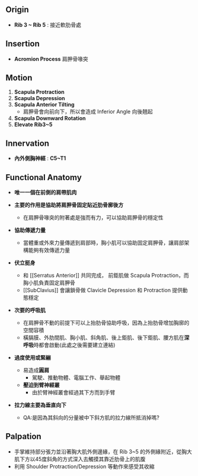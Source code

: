 ## Origin
* **Rib 3 ~ Rib 5** : 接近軟肋骨處  

## Insertion
* **Acromion Process** 肩胛骨喙突  

## Motion
1. **Scapula Protraction**
2. **Scapula Depression**
3. **Scapula Anterior Tilting**
    * 肩胛骨會向前向下，所以會造成 Inferior Angle 向後翹起
4. **Scapula Downward Rotation**
5. **Elevate Rib3~5**  

## Innervation
* **內外側胸神經** : **C5~T1**  

## Functional Anatomy
* **唯一一個在前側的肩帶肌肉**  

* **主要的作用是協助將肩胛骨固定貼近肋骨廓後方**
    * 在肩胛骨喙突的附著處是強而有力，可以協助肩胛骨的穩定性  

* **協助傳遞力量**
    * 當體重或外來力量傳遞到肩部時，胸小肌可以協助固定肩胛骨，讓肩部架構能夠有效傳遞力量  

* **伏立挺身**
    * 和 [[Serratus Anterior]] 共同完成， 前鉅肌做 Scapula Protraction，而胸小肌負責固定肩胛骨
    * [[SubClavius]] 會讓鎖骨做 Clavicle Depression 和 Protraction 提供動態穩定  

* **次要的呼吸肌**
    * 在肩胛骨不動的前提下可以上抬肋骨協助呼吸，因為上抬肋骨增加胸廓的空間容積
    * 橫膈膜、外肋間肌、胸小肌、斜角肌、後上鉅肌、後下鉅肌、腰方肌在**深呼吸**時都會啟動(此處之後需要建立連結)  

* **過度使用或緊繃**
    * 易造成**圓肩**
        * 駕駛、推動物體、電腦工作、舉起物體
    * **壓迫到臂神經叢**
        * 由於臂神經叢會經過其下方而到手臂  

* **拉力線主要為垂直向下**
    * QA:是因為其斜向的分量被中下斜方肌的拉力線所抵消掉嗎?

## Palpation
* 手掌維持部分張力並沿著胸大肌外側邊緣，在 Rib 3~5 的外側緣附近，從胸大肌下方以45度斜角的方式深入去觸摸其靠近肋骨上的肌腹
* 利用 Shoulder Protraction/Depression 等動作來感受其收縮
